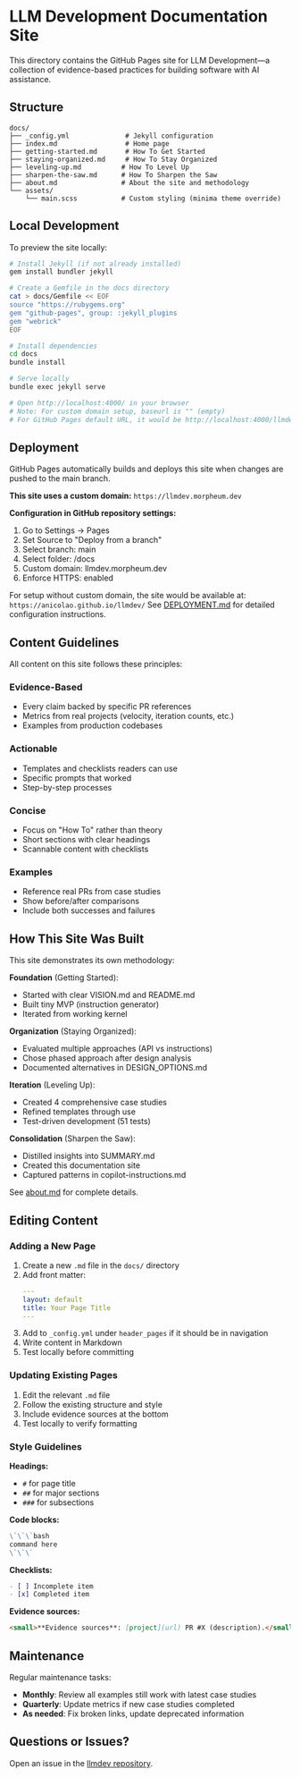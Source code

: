 # LLM Development Documentation Site

This directory contains the GitHub Pages site for LLM Development—a collection of evidence-based practices for building software with AI assistance.

## Structure

```
docs/
├── _config.yml              # Jekyll configuration
├── index.md                 # Home page
├── getting-started.md       # How To Get Started
├── staying-organized.md     # How To Stay Organized
├── leveling-up.md          # How To Level Up
├── sharpen-the-saw.md      # How To Sharpen the Saw
├── about.md                # About the site and methodology
└── assets/
    └── main.scss           # Custom styling (minima theme override)
```

## Local Development

To preview the site locally:

```bash
# Install Jekyll (if not already installed)
gem install bundler jekyll

# Create a Gemfile in the docs directory
cat > docs/Gemfile << EOF
source "https://rubygems.org"
gem "github-pages", group: :jekyll_plugins
gem "webrick"
EOF

# Install dependencies
cd docs
bundle install

# Serve locally
bundle exec jekyll serve

# Open http://localhost:4000/ in your browser
# Note: For custom domain setup, baseurl is "" (empty)
# For GitHub Pages default URL, it would be http://localhost:4000/llmdev/
```

## Deployment

GitHub Pages automatically builds and deploys this site when changes are pushed to the main branch.

**This site uses a custom domain:** `https://llmdev.morpheum.dev`

**Configuration in GitHub repository settings:**
1. Go to Settings → Pages
2. Set Source to "Deploy from a branch"
3. Select branch: main
4. Select folder: /docs
5. Custom domain: llmdev.morpheum.dev
6. Enforce HTTPS: enabled

For setup without custom domain, the site would be available at: `https://anicolao.github.io/llmdev/`
See [DEPLOYMENT.md](DEPLOYMENT.md) for detailed configuration instructions.

## Content Guidelines

All content on this site follows these principles:

### Evidence-Based
- Every claim backed by specific PR references
- Metrics from real projects (velocity, iteration counts, etc.)
- Examples from production codebases

### Actionable
- Templates and checklists readers can use
- Specific prompts that worked
- Step-by-step processes

### Concise
- Focus on "How To" rather than theory
- Short sections with clear headings
- Scannable content with checklists

### Examples
- Reference real PRs from case studies
- Show before/after comparisons
- Include both successes and failures

## How This Site Was Built

This site demonstrates its own methodology:

**Foundation** (Getting Started):
- Started with clear VISION.md and README.md
- Built tiny MVP (instruction generator)
- Iterated from working kernel

**Organization** (Staying Organized):
- Evaluated multiple approaches (API vs instructions)
- Chose phased approach after design analysis
- Documented alternatives in DESIGN_OPTIONS.md

**Iteration** (Leveling Up):
- Created 4 comprehensive case studies
- Refined templates through use
- Test-driven development (51 tests)

**Consolidation** (Sharpen the Saw):
- Distilled insights into SUMMARY.md
- Created this documentation site
- Captured patterns in copilot-instructions.md

See [about.md](about.md) for complete details.

## Editing Content

### Adding a New Page

1. Create a new `.md` file in the `docs/` directory
2. Add front matter:
   ```yaml
   ---
   layout: default
   title: Your Page Title
   ---
   ```
3. Add to `_config.yml` under `header_pages` if it should be in navigation
4. Write content in Markdown
5. Test locally before committing

### Updating Existing Pages

1. Edit the relevant `.md` file
2. Follow the existing structure and style
3. Include evidence sources at the bottom
4. Test locally to verify formatting

### Style Guidelines

**Headings:**
- `#` for page title
- `##` for major sections
- `###` for subsections

**Code blocks:**
```markdown
\`\`\`bash
command here
\`\`\`
```

**Checklists:**
```markdown
- [ ] Incomplete item
- [x] Completed item
```

**Evidence sources:**
```markdown
<small>**Evidence sources**: [project](url) PR #X (description).</small>
```

## Maintenance

Regular maintenance tasks:

- **Monthly**: Review all examples still work with latest case studies
- **Quarterly**: Update metrics if new case studies completed
- **As needed**: Fix broken links, update deprecated information

## Questions or Issues?

Open an issue in the [llmdev repository](https://github.com/anicolao/llmdev/issues).
